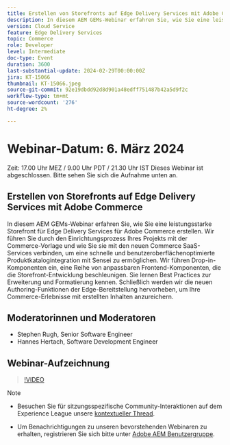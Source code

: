 ```yaml
---
title: Erstellen von Storefronts auf Edge Delivery Services mit Adobe Commerce
description: In diesem AEM GEMs-Webinar erfahren Sie, wie Sie eine leistungsstarke Storefront für Edge Delivery Services für Adobe Commerce erstellen. Wir führen Sie durch den Einrichtungsprozess Ihres Projekts mit der Commerce-Vorlage und wie Sie sie mit den neuen Commerce SaaS-Services verbinden, um eine schnelle und benutzeroberflächenoptimierte Produktkatalogintegration mit Sensei zu ermöglichen. Wir führen Drop-in-Komponenten ein, eine Reihe von anpassbaren Frontend-Komponenten, die die Storefront-Entwicklung beschleunigen. Sie lernen Best Practices zur Erweiterung und Formatierung kennen. Schließlich werden wir die neuen Authoring-Funktionen der Edge-Bereitstellung hervorheben, um Ihre Commerce-Erlebnisse mit erstellten Inhalten anzureichern.
version: Cloud Service
feature: Edge Delivery Services
topic: Commerce
role: Developer
level: Intermediate
doc-type: Event
duration: 3600
last-substantial-update: 2024-02-29T00:00:00Z
jira: KT-15066
thumbnail: KT-15066.jpeg
source-git-commit: 92e19dbdd92d8d901a48edff751487b42a5d9f2c
workflow-type: tm+mt
source-wordcount: '276'
ht-degree: 2%

---
```


# Webinar-Datum: 6. März 2024

Zeit: 17.00 Uhr MEZ / 9.00 Uhr PDT / 21.30 Uhr IST Dieses Webinar ist abgeschlossen. Bitte sehen Sie sich die Aufnahme unten an.

## Erstellen von Storefronts auf Edge Delivery Services mit Adobe Commerce

In diesem AEM GEMs-Webinar erfahren Sie, wie Sie eine leistungsstarke Storefront für Edge Delivery Services für Adobe Commerce erstellen. Wir führen Sie durch den Einrichtungsprozess Ihres Projekts mit der Commerce-Vorlage und wie Sie sie mit den neuen Commerce SaaS-Services verbinden, um eine schnelle und benutzeroberflächenoptimierte Produktkatalogintegration mit Sensei zu ermöglichen. Wir führen Drop-in-Komponenten ein, eine Reihe von anpassbaren Frontend-Komponenten, die die Storefront-Entwicklung beschleunigen. Sie lernen Best Practices zur Erweiterung und Formatierung kennen. Schließlich werden wir die neuen Authoring-Funktionen der Edge-Bereitstellung hervorheben, um Ihre Commerce-Erlebnisse mit erstellten Inhalten anzureichern.

## Moderatorinnen und Moderatoren

* Stephen Rugh, Senior Software Engineer
* Hannes Hertach, Software Development Engineer

## Webinar-Aufzeichnung

>[!VIDEO](https://video.tv.adobe.com/v/3427729)

>[!NOTE]
> 
>* Besuchen Sie für sitzungsspezifische Community-Interaktionen auf dem Experience League unsere [kontextueller Thread](https://adobe.ly/48m4dEm).
>
>* Um Benachrichtigungen zu unseren bevorstehenden Webinaren zu erhalten, registrieren Sie sich bitte unter [Adobe AEM Benutzergruppe](https://aem-augs.adobe.com/).
